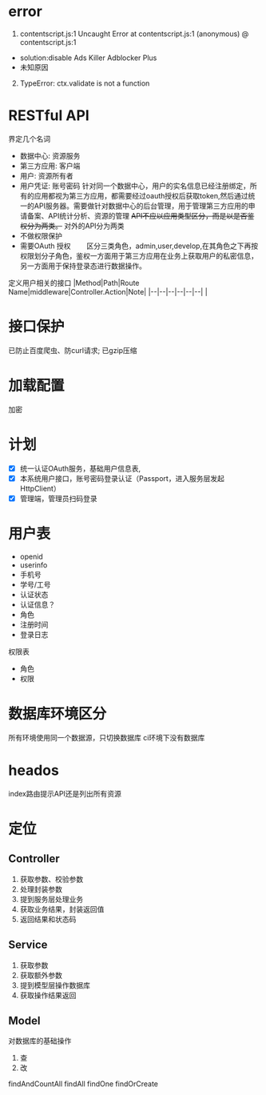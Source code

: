 # error
1. contentscript.js:1 Uncaught Error
    at contentscript.js:1
(anonymous) @ contentscript.js:1
  - solution:disable Ads Killer Adblocker Plus
  - 未知原因
2. TypeError: ctx.validate is not a function
# RESTful API
界定几个名词
- 数据中心: 资源服务
- 第三方应用: 客户端
- 用户: 资源所有者
- 用户凭证: 账号密码
针对同一个数据中心，用户的实名信息已经注册绑定，所有的应用都视为第三方应用，都需要经过oauth授权后获取token,然后通过统一的API服务器。需要做针对数据中心的后台管理，用于管理第三方应用的申请备案、API统计分析、资源的管理
~~API不应以应用类型区分，而是以是否鉴权分为两类。~~ 对外的API分为两类
- 不做权限保护
- 需要OAuth 授权
　　区分三类角色，admin,user,develop,在其角色之下再按权限划分子角色，鉴权一方面用于第三方应用在业务上获取用户的私密信息，另一方面用于保持登录态进行数据操作。



定义用户相关的接口
|Method|Path|Route Name|middleware|Controller.Action|Note|
|--|--|--|--|--|--|
|
# 接口保护
已防止百度爬虫、防curl请求;
已gzip压缩

# 加载配置
加密

# 计划
- [x] 统一认证OAuth服务，基础用户信息表,
- [x] 本系统用户接口，账号密码登录认证（Passport，进入服务层发起HttpClient）
- [x] 管理端，管理员扫码登录

# 用户表
- openid
- userinfo
- 手机号
- 学号/工号
- 认证状态
- 认证信息？
- 角色
- 注册时间
- 登录日志

权限表
- 角色
- 权限

# 数据库环境区分
所有环境使用同一个数据源，只切换数据库
ci环境下没有数据库
# heados
index路由提示API还是列出所有资源

# 定位
## Controller
1. 获取参数、校验参数
2. 处理封装参数
3. 提到服务层处理业务
4. 获取业务结果，封装返回值
5. 返回结果和状态码

## Service 
1. 获取参数
2. 获取额外参数
3. 提到模型层操作数据库
4. 获取操作结果返回

## Model
对数据库的基础操作
1. 查
2. 改

findAndCountAll
findAll
findOne
findOrCreate